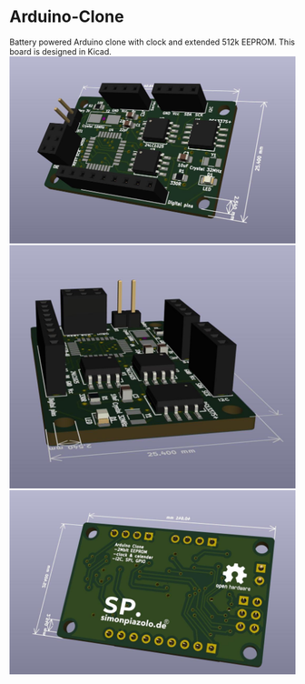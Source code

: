 # Arduino-Clone
Battery powered Arduino clone with clock and extended 512k EEPROM. This board is designed in Kicad.
![](https://github.com/Pizajolo/Arduino-Clone/blob/master/images/ArduinoClone_front.jpg)
![](https://github.com/Pizajolo/Arduino-Clone/blob/master/images/ArduinoClone_front2.jpg)
![](https://github.com/Pizajolo/Arduino-Clone/blob/master/images/ArduinoClone_back.jpg)
